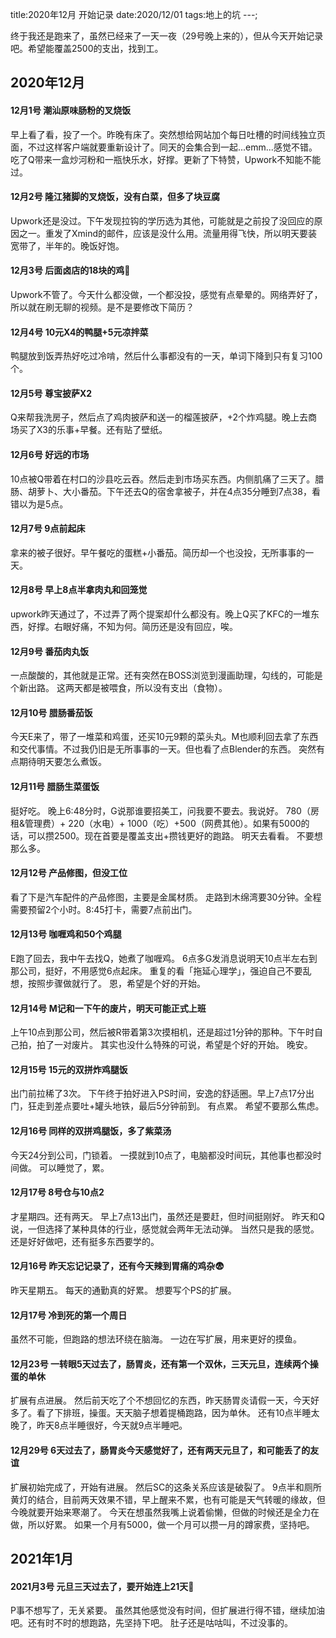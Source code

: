 title:2020年12月 开始记录
date:2020/12/01
tags:地上的坑
---;

终于我还是跑来了，虽然已经来了一天一夜（29号晚上来的），但从今天开始记录吧。希望能覆盖2500的支出，找到工。

## 2020年12月
#### 12月1号 潮汕原味肠粉的叉烧饭
早上看了看，投了一个。昨晚有床了。突然想给网站加个每日吐槽的时间线独立页面，不过这样客户端就要重新设计了。同天的会集合到一起...emm...感觉不错。
吃了Q带来一盒炒河粉和一瓶快乐水，好撑。更新了下特赞，Upwork不知能不能过。
#### 12月2号 隆江猪脚的叉烧饭，没有白菜，但多了块豆腐
Upwork还是没过。下午发现拉钩的学历选为其他，可能就是之前投了没回应的原因之一。重发了Xmind的邮件，应该是没什么用。流量用得飞快，所以明天要装宽带了，半年的。晚饭好饱。
#### 12月3号 后面卤店的18块的鸡🐤
Upwork不管了。今天什么都没做，一个都没投，感觉有点晕晕的。网络弄好了，所以就在刷无聊的视频。是不是要修改下简历？
#### 12月4号 10元X4的鸭腿+5元凉拌菜
鸭腿放到饭弄热好吃过冷啃，然后什么事都没有的一天，单词下降到只有复习100个。
#### 12月5号 尊宝披萨X2
Q来帮我洗房子，然后点了鸡肉披萨和送一的榴莲披萨，+2个炸鸡腿。晚上去商场买了X3的乐事+早餐。还有贴了壁纸。
#### 12月6号 好远的市场
10点被Q带着在村口的沙县吃云吞。然后走到市场买东西。内侧肌痛了三天了。腊肠、胡萝卜、大小番茄。下午还去Q的宿舍拿被子，并在4点35分睡到7点38，看错以为是5点。
#### 12月7号 9点前起床
拿来的被子很好。早午餐吃的蛋糕+小番茄。简历却一个也没投，无所事事的一天。
#### 12月8号 早上8点半拿肉丸和回笼觉
upwork昨天通过了，不过弄了两个提案却什么都没有。晚上Q买了KFC的一堆东西，好撑。右眼好痛，不知为何。简历还是没有回应，唉。
#### 12月9号 番茄肉丸饭
一点酸酸的，其他就是正常。还有突然在BOSS浏览到漫画助理，勾线的，可能是个新出路。
这两天都是被喂食，所以没有支出（食物）。
#### 12月10号 腊肠番茄饭
今天E来了，带了一堆菜和鸡蛋，还买10元9颗的菜头丸。M也顺利回去拿了东西和交代事情。不过我仍旧是无所事事的一天。但也看了点Blender的东西。
突然有点期待明天要怎么煮饭。
#### 12月11号 腊肠生菜蛋饭
挺好吃。
晚上6:48分时，G说那谁要招美工，问我要不要去。我说好。
780（房租&管理费）+ 220（水电）+ 1000（吃）+500（网费其他）。如果有5000的话，可以攒2500。现在首要是覆盖支出+攒钱更好的跑路。
明天去看看。
不要想那么多。
#### 12月12号 产品修图，但没工位
看了下是汽车配件的产品修图，主要是金属材质。
走路到木绵湾要30分钟。全程需要预留2个小时。8:45打卡，需要7点前出门。
#### 12月13号 咖喱鸡和50个鸡腿
E跑了回去，我中午去找Q，她煮了咖喱鸡。
6点多G发消息说明天10点半左右到那公司，挺好，不用感觉6点起床。
重复的看「拖延心理学」，强迫自己不要乱想，按照步骤做就行了。
恩，希望是个好的开始。
#### 12月14号 M记和一下午的废片，明天可能正式上班
上午10点到那公司，然后被R带着第3次摸相机，还是超过1分钟的那种。下午时自己拍，拍了一对废片。
其实也没什么特殊的可说，希望是个好的开始。
晚安。
#### 12月15号 15元的双拼炸鸡腿饭
出门前拉稀了3次。
下午终于拍好进入PS时间，安逸的舒适圈。早上7点17分出门，狂走到差点要吐+罐头地铁，最后5分钟前到。
有点累。
希望不要那么焦虑。
#### 12月16号 同样的双拼鸡腿饭，多了紫菜汤
今天24分到公司，门锁着。
一摸就到10点了，电脑都没时间玩，其他事也都没时间做。
可以睡觉了，累。
#### 12月17号 8号仓与10点2
才星期四。还有两天。
早上7点13出门，虽然还是要赶，但时间挺刚好。
昨天和Q说，一但选择了某种具体的行业，感觉就会两年无法动弹。
当然只是我的感觉。
还是好好做吧，还有挺多东西要学的。
#### 12月16号 昨天忘记记录了，还有今天辣到胃痛的鸡杂😨
昨天星期五。
每天的通勤真的好累。
想要写个PS的扩展。
#### 12月17号 冷到死的第一个周日
虽然不可能，但跑路的想法环绕在脑海。
一边在写扩展，用来更好的摸鱼。
#### 12月23号 一转眼5天过去了，肠胃炎，还有第一个双休，三天元旦，连续两个操蛋的单休
扩展有点进展。
然后前天吃了个不想回忆的东西，昨天肠胃炎请假一天，今天好多了。看了下排班，操蛋。天天脑子想着提桶跑路，因为单休。
还有10点半睡太晚了，昨天8点半睡很好，今天就9点半睡吧。
#### 12月29号 6天过去了，肠胃炎今天感觉好了，还有两天元旦了，和可能丢了的友谊
扩展初始完成了，开始有进展。
然后SC的这条关系应该是破裂了。
9点半和厕所黄灯的结合，目前两天效果不错，早上醒来不累，也有可能是天气转暖的缘故，但今晚就要开始来寒潮了。
今天在想虽然我嘴上说着偷懒，但做的时候还是全力在做，所以好累。
如果一个月有5000，做一个月可以攒一月的蹲家费，坚持吧。
## 2021年1月
#### 2021月3号 元旦三天过去了，要开始连上21天😤
P事不想写了，无关紧要。
虽然其他感觉没有时间，但扩展进行得不错，继续加油吧。还有时不时的想跑路，先坚持下吧。
肚子还是咕咕叫，不过没事的。




